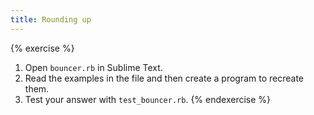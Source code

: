 ```yaml
---
title: Rounding up
---
```


{% exercise %}
1. Open `bouncer.rb` in Sublime Text.
2. Read the examples in the file and then create a program to recreate them.
3. Test your answer with `test_bouncer.rb`.
{% endexercise %}